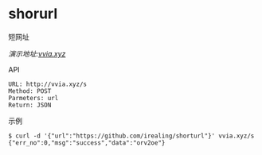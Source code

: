 # shorurl
短网址

*演示地址:[vvia.xyz](http://vvia.xyz)*

 API

```
URL: http://vvia.xyz/s
Method: POST
Parmeters: url
Return: JSON
```

示例

```shell
$ curl -d '{"url":"https://github.com/irealing/shorturl"}' vvia.xyz/s
{"err_no":0,"msg":"success","data":"orv2oe"}
```

